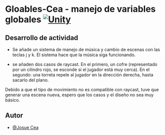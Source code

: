 # Gloables-Cea - manejo de variables globales [![Unity](https://img.shields.io/badge/Unity-100000?style=for-the-badge&logo=unity&logoColor=white)](https://unity.com/es)

## Desarrollo de actividad

- Se añade un sistema de manejo de música y cambio de escenas con las teclas j y k. El sistema hace que la música siga funcionando.

- se añaden dos casos de raycast. En el primero, un cofre (representado por un cilindro rojo, se esconde si el jugador está muy cerca). En el segundo: una torreta repele al jugador en la dirección derecha, hasta sacarlo del plano.


Debido a que el tipo de movimiento no es compatible con raycast, tuve que generar una escena nueva, espero que los casos y el diseño no sea muy básico.

## Autor

- [@Josue Cea](https://www.github.com/Nifrith)

